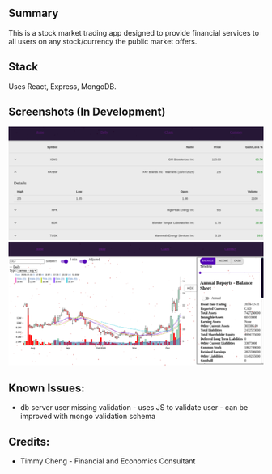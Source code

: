 ## Summary

This is a stock market trading app designed to provide financial services to all users on any stock/currency the public market offers.

## Stack

Uses React, Express, MongoDB.

## Screenshots (In Development)

!["Dashboard Page"](https://github.com/ilaksono/trader-react-express/blob/master/docs/Dashboard-Page.png)
!["Chart Page"](https://github.com/ilaksono/trader-react-express/blob/master/docs/Chart-Page.png)

## Known Issues:
- db server user missing validation - uses JS to validate user  - can be improved with mongo validation schema

## Credits:
- Timmy Cheng - Financial and Economics Consultant
